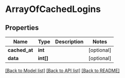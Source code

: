 # ArrayOfCachedLogins

## Properties
Name | Type | Description | Notes
------------ | ------------- | ------------- | -------------
**cached_at** | **int** |  | [optional] 
**data** | **int[]** |  | [optional] 

[[Back to Model list]](../../README.md#documentation-for-models) [[Back to API list]](../../README.md#documentation-for-api-endpoints) [[Back to README]](../../README.md)

